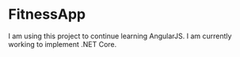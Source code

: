 # FitnessApp
I am using this project to continue learning AngularJS. I am currently working to implement .NET Core. 

